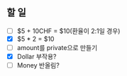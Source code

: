 ## 할 일

- [ ] $5 + 10CHF = $10(환율이 2:1일 경우)
- [x] $5 * 2 = $10
- [ ] amount를 private으로 만들기
- [x] Dollar 부작용?
- [ ] Money 반올림?
